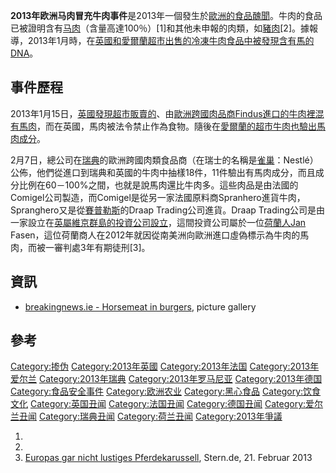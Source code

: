 **2013年欧洲马肉冒充牛肉事件**是2013年一個發生於[歐洲的食品醜聞](https://zh.wikipedia.org/wiki/歐洲 "wikilink")。牛肉的食品已被證明含有[马肉](../Page/马肉.md "wikilink")（含量高達100％）\[1\]和其他未申報的肉類，如[豬肉](../Page/豬肉.md "wikilink")\[2\]。據報導，2013年1月時，在[英國和](https://zh.wikipedia.org/wiki/英國 "wikilink")[愛爾蘭](https://zh.wikipedia.org/wiki/愛爾蘭 "wikilink")[超市出售的冷凍牛肉食品中被發現含有](https://zh.wikipedia.org/wiki/超市 "wikilink")[馬的](https://zh.wikipedia.org/wiki/馬 "wikilink")[DNA](https://zh.wikipedia.org/wiki/DNA "wikilink")。

## 事件歷程

2013年1月15日，[英國發現超市販賣的](https://zh.wikipedia.org/wiki/英國 "wikilink")、由[歐洲跨國肉品商Findus](https://zh.wikipedia.org/wiki/歐洲 "wikilink")[進口的牛肉裡混有馬肉](https://zh.wikipedia.org/wiki/進口 "wikilink")，而在英國，馬肉被法令禁止作為食物。隨後在[愛爾蘭的超市牛肉也驗出馬肉成分](https://zh.wikipedia.org/wiki/愛爾蘭 "wikilink")。

2月7日，總公司在[瑞典](../Page/瑞典.md "wikilink")的歐洲跨國肉類食品商（在瑞士的名稱是[雀巢](../Page/雀巢.md "wikilink")：Nestlé）公佈，他們從進口到瑞典和英國的牛肉中抽樣18件，11件驗出有馬肉成分，而且成分比例在60－100%之間，也就是說馬肉還比牛肉多。這些肉品是由法國的Comigel公司製造，而Comigel是從另一家法國原料商Spranhero進貨牛肉，Spranghero又是從[賽普勒斯](../Page/賽普勒斯.md "wikilink")的Draap Trading公司進貨。Draap Trading公司是由一家設立在[英屬維京群島的投資公司設立](https://zh.wikipedia.org/wiki/英屬維京群島 "wikilink")，這間投資公司屬於一位[荷蘭人Jan](https://zh.wikipedia.org/wiki/荷蘭 "wikilink") Fasen，這位荷蘭商人在2012年就因從南美洲向歐洲進口虛偽標示為牛肉的馬肉，而被一審判處3年有期徒刑\[3\]。

## 資訊

  - [breakingnews.ie - Horsemeat in burgers](http://www.breakingnews.ie/maintopics/horsemeat-in-burgers-2972.html), picture gallery

## 參考

[Category:掺伪](https://zh.wikipedia.org/wiki/Category:掺伪 "wikilink") [Category:2013年英國](https://zh.wikipedia.org/wiki/Category:2013年英國 "wikilink") [Category:2013年法国](https://zh.wikipedia.org/wiki/Category:2013年法国 "wikilink") [Category:2013年爱尔兰](https://zh.wikipedia.org/wiki/Category:2013年爱尔兰 "wikilink") [Category:2013年瑞典](https://zh.wikipedia.org/wiki/Category:2013年瑞典 "wikilink") [Category:2013年罗马尼亚](https://zh.wikipedia.org/wiki/Category:2013年罗马尼亚 "wikilink") [Category:2013年德国](https://zh.wikipedia.org/wiki/Category:2013年德国 "wikilink") [Category:食品安全事件](https://zh.wikipedia.org/wiki/Category:食品安全事件 "wikilink") [Category:欧洲农业](https://zh.wikipedia.org/wiki/Category:欧洲农业 "wikilink") [Category:黑心食品](https://zh.wikipedia.org/wiki/Category:黑心食品 "wikilink") [Category:饮食文化](https://zh.wikipedia.org/wiki/Category:饮食文化 "wikilink") [Category:英国丑闻](https://zh.wikipedia.org/wiki/Category:英国丑闻 "wikilink") [Category:法国丑闻](https://zh.wikipedia.org/wiki/Category:法国丑闻 "wikilink") [Category:德国丑闻](https://zh.wikipedia.org/wiki/Category:德国丑闻 "wikilink") [Category:爱尔兰丑闻](https://zh.wikipedia.org/wiki/Category:爱尔兰丑闻 "wikilink") [Category:瑞典丑闻](https://zh.wikipedia.org/wiki/Category:瑞典丑闻 "wikilink") [Category:荷兰丑闻](https://zh.wikipedia.org/wiki/Category:荷兰丑闻 "wikilink") [Category:2013年爭議](https://zh.wikipedia.org/wiki/Category:2013年爭議 "wikilink")

1.
2.
3.  [Europas gar nicht lustiges Pferdekarussell](http://www.stern.de/gesundheit/2-skandal-um-pferdefleisch-europas-gar-nicht-lustiges-pferdekarussell-1974038.html), Stern.de, 21. Februar 2013